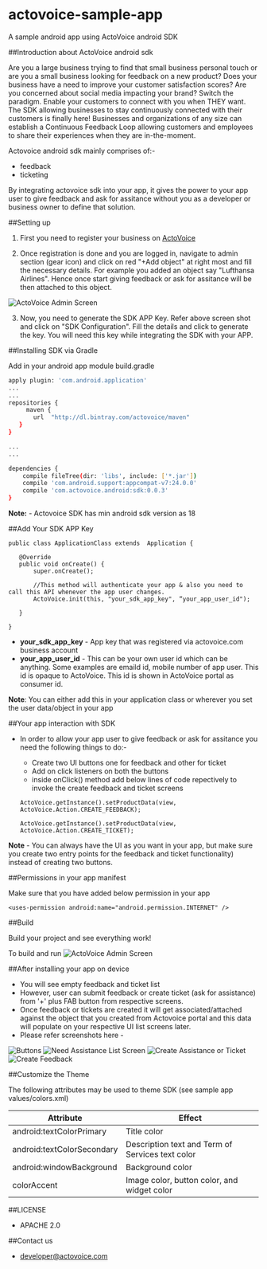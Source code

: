 # actovoice-sample-app
A sample android app using ActoVoice android SDK

##Introduction about ActoVoice android sdk

Are you a large business trying to find that small business personal touch or are you a small business looking for feedback on a new product? Does your business have a need to improve your customer satisfaction scores? Are you concerned about social media impacting your brand? Switch the paradigm. Enable your customers to connect with you when THEY want. The SDK allowing businesses to stay continuously connected with their customers is finally here! Businesses and organizations of any size can establish a Continuous Feedback Loop allowing customers and employees to share their experiences when they are in-the-moment.

Actovoice android sdk mainly comprises of:-
- feedback
- ticketing

By integrating actovoice sdk into your app, it gives the power to your app user to give feedback and ask for assitance without you as a developer or business owner to define that solution.


##Setting up

1) First you need to register your business on [ActoVoice](http://live.actovoice.com/#/register)

2) Once registration is done and you are logged in, navigate to admin section (gear icon) and click on red "+Add object" at right    most and fill the necessary details. For example you added an object say "Lufthansa Airlines". Hence once start giving feedback or ask for assitance will be then attached to this object. 

  ![ActoVoice Admin Screen](https://github.com/actovoice/actovoice-sample-app/blob/master/app/src/main/res/drawable/screen1.png)

3) Now, you need to generate the SDK APP Key. Refer above screen shot and click on "SDK Configuration". Fill the details and click to generate the key. You will need this key while integrating the SDK with your APP.



##Installing SDK via Gradle

Add in your android app module build.gradle 

```sh
apply plugin: 'com.android.application'
...
...
repositories {
     maven {
       url  "http://dl.bintray.com/actovoice/maven"  
   }
}

...
...

dependencies {
    compile fileTree(dir: 'libs', include: ['*.jar'])
    compile 'com.android.support:appcompat-v7:24.0.0'
    compile 'com.actovoice.android:sdk:0.0.3'
}

```

**Note:** - Actovoice SDK has min android sdk version as 18

##Add Your SDK APP Key

```
public class ApplicationClass extends  Application {

   @Override
   public void onCreate() {
       super.onCreate();
       
       //This method will authenticate your app & also you need to call this API whenever the app user changes.
       ActoVoice.init(this, "your_sdk_app_key", “your_app_user_id");
       
   }

}
```

- **your_sdk_app_key** - App key that was registered via actovoice.com business account
- **your_app_user_id** - This can be your own user id which can be anything. Some examples are emaild id, mobile number of app user. This id is opaque to ActoVoice. This id is shown in ActoVoice portal as consumer id.

**Note**: You can either add this in your application class or wherever you set the user data/object in your app



##Your app interaction with SDK

- In order to allow your app user to give feedback or ask for assitance you need the following things to do:-
	- Create two UI buttons one for feedback and other for ticket 
	- Add on click listeners on both the buttons
	- inside onClick() method add below lines of code repectively to invoke the create feedback and ticket screens

    ```
    ActoVoice.getInstance().setProductData(view, ActoVoice.Action.CREATE_FEEDBACK);  
    ```

    ```
    ActoVoice.getInstance().setProductData(view, ActoVoice.Action.CREATE_TICKET);
    ```
    
**Note** - You can always have the UI as you want in your app, but make sure you create two entry points for the feedback and ticket functionality) instead of creating two buttons.

##Permissions in your app manifest

Make sure that you have added below permission in your app
```
<uses-permission android:name="android.permission.INTERNET" />
```

##Build

Build your project and see everything work!

To build and run ![ActoVoice Admin Screen](https://github.com/actovoice/actovoice-sample-app/blob/master/app/src/main/res/drawable/run.png)

##After installing your app on device

- You will see empty feedback and ticket list
- However, user can submit feedback or create ticket (ask for assistance) from '+' plus FAB button from respective screens.
- Once feedback or tickets are created it will get associated/attached against the object that you created from Actovoice portal and this data will populate on your respective UI list screens later.
- Please refer screenshots here - 

![Buttons](https://github.com/actovoice/actovoice-sample-app/blob/master/1.png)
![Need Assistance List Screen](https://github.com/actovoice/actovoice-sample-app/blob/master/2.png)
![Create Assistance or Ticket](https://github.com/actovoice/actovoice-sample-app/blob/master/3.png)
![Create Feedback](https://github.com/actovoice/actovoice-sample-app/blob/master/4.png)

##Customize the Theme

The following attributes may be used to theme SDK (see sample app values/colors.xml)

Attribute | Effect
----------|------------
android:textColorPrimary | Title color
android:textColorSecondary | Description text and Term of Services text color
android:windowBackground | Background color
colorAccent | Image color, button color, and widget color

##LICENSE

- APACHE 2.0

##Contact us

- developer@actovoice.com




